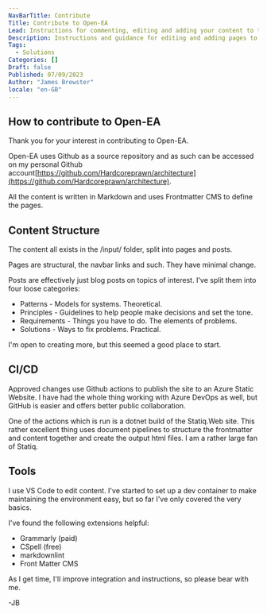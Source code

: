 ```yaml
---
NavBarTitle: Contribute
Title: Contribute to Open-EA
Lead: Instructions for commenting, editing and adding your content to the repo.
Description: Instructions and guidance for editing and adding pages to the Open-EA repository.
Tags:
  - Solutions
Categories: []
Draft: false
Published: 07/09/2023
Author: "James Brewster"
locale: "en-GB"
---
```


## How to contribute to Open-EA

Thank you for your interest in contributing to Open-EA.

Open-EA uses Github as a source repository and as such can be accessed on my personal Github account[https://github.com/Hardcoreprawn/architecture](https://github.com/Hardcoreprawn/architecture).

All the content is written in Markdown and uses Frontmatter CMS to define the pages.

## Content Structure

The content all exists in the /input/ folder, split into pages and posts.

Pages are structural, the navbar links and such. They have minimal change.

Posts are effectively just blog posts on topics of interest. I've split them into four loose categories:

* Patterns - Models for systems. Theoretical.
* Principles - Guidelines to help people make decisions and set the tone.
* Requirements - Things you have to do. The elements of problems.
* Solutions - Ways to fix problems. Practical.

I'm open to creating more, but this seemed a good place to start.

## CI/CD

Approved changes use Github actions to publish the site to an Azure Static Website. I have had the whole thing working with Azure DevOps as well, but GitHub is easier and offers better public collaboration.

One of the actions which is run is a dotnet build of the Statiq.Web site. This rather excellent thing uses document pipelines to structure the frontmatter and content together and create the output html files. I am a rather large fan of Statiq.

## Tools

I use VS Code to edit content. I've started to set up a dev container to make maintaining the environment easy, but so far I've only covered the very basics.

I've found the following extensions helpful:

* Grammarly (paid)
* CSpell (free)
* markdownlint
* Front Matter CMS

As I get time, I'll improve integration and instructions, so please bear with me.

-JB
